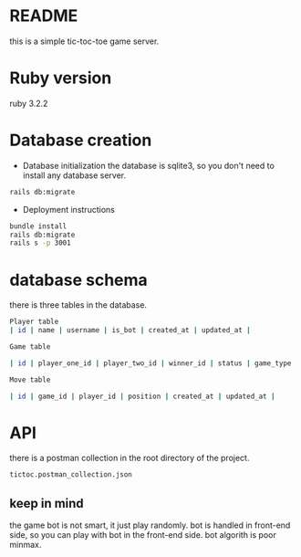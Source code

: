 # README

this is a simple tic-toc-toe game server.

# Ruby version

ruby 3.2.2

# Database creation

- Database initialization
  the database is sqlite3, so you don't need to install any database server.

```bash
rails db:migrate
```

- Deployment instructions

```bash
bundle install
rails db:migrate
rails s -p 3001
```

# database schema

there is three tables in the database.

```bash
Player table
| id | name | username | is_bot | created_at | updated_at |
```

```bash
Game table

| id | player_one_id | player_two_id | winner_id | status | game_type | created_at | updated_at |
```

```bash
Move table

| id | game_id | player_id | position | created_at | updated_at |
```

# API

there is a postman collection in the root directory of the project.

```bash
tictoc.postman_collection.json
```

## keep in mind

the game bot is not smart, it just play randomly.
bot is handled in front-end side, so you can play with bot in the front-end side.
bot algorith is poor minmax.

